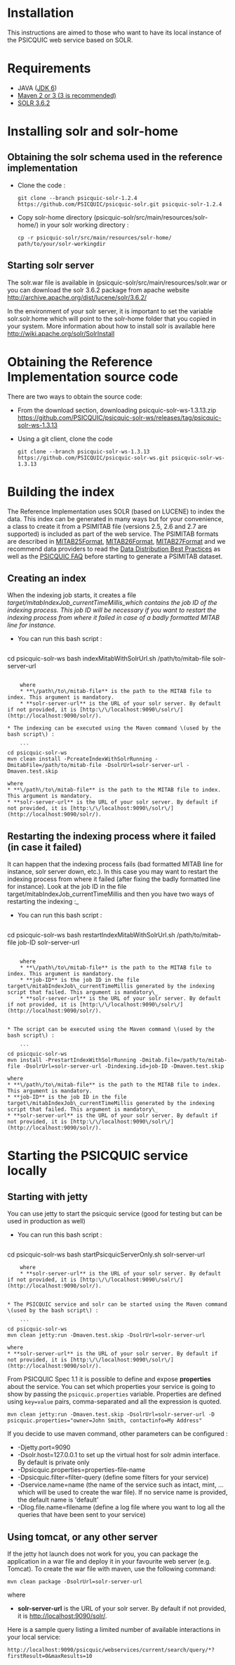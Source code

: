 # Installation

This instructions are aimed to those who want to have its local instance of the PSICQUIC web service based on SOLR.

# Requirements

* JAVA \([JDK 6](http://java.sun.com/javase/downloads/index.jsp)\)
* [Maven 2 or 3 \(3 is recommended\)](http://maven.apache.org)
* [SOLR 3.6.2](http://archive.apache.org/dist/lucene/solr/3.6.2/)

# Installing solr and solr-home

## Obtaining the solr schema used in the reference implementation

* Clone the code :

    `git clone --branch psicquic-solr-1.2.4 https://github.com/PSICQUIC/psicquic-solr.git psicquic-solr-1.2.4`

* Copy solr-home directory \(psicquic-solr\/src\/main\/resources\/solr-home\/\) in your solr working directory :

    `cp -r psicquic-solr/src/main/resources/solr-home/ path/to/your/solr-workingdir`

## Starting solr server

The solr.war file is available in \(psicquic-solr\/src\/main\/resources\/solr.war or you can download the solr 3.6.2 package from apache website [http:\/\/archive.apache.org\/dist\/lucene\/solr\/3.6.2\/](http://archive.apache.org/dist/lucene/solr/3.6.2/)

In the environment of your solr server, it is important to set the variable solr.solr.home which will point to the solr-home folder that you copied in your system. More information about how to install solr is available here [http:\/\/wiki.apache.org\/solr\/SolrInstall](http://wiki.apache.org/solr/SolrInstall)

# Obtaining the Reference Implementation source code

There are two ways to obtain the source code:

* From the download section, downloading psicquic-solr-ws-1.3.13.zip [https:\/\/github.com\/PSICQUIC\/psicquic-solr-ws\/releases\/tag\/psicquic-solr-ws-1.3.13](https://github.com/PSICQUIC/psicquic-solr-ws/releases/tag/psicquic-solr-ws-1.3.13)

* Using a git client, clone the code

  `git clone --branch psicquic-solr-ws-1.3.13 https://github.com/PSICQUIC/psicquic-solr-ws.git psicquic-solr-ws-1.3.13`


# Building the index

The Reference Implementation uses SOLR \(based on LUCENE\) to index the data. This index can be generated in many ways but for your convenience, a class to create it from a PSIMITAB file \(versions 2.5, 2.6 and 2.7 are supported\) is included as part of the web service. The PSIMITAB formats are described in [MITAB25Format](MITAB25Format.md), [MITAB26Format](MITAB26Format.md), [MITAB27Format](MITAB27Format.md) and we recommend data providers to read the [Data Distribution Best Practices](DataDistributionBestPractices.md) as well as the [PSICQUIC FAQ](Faq.md) before starting to generate a PSIMITAB dataset.

## Creating an index

When the indexing job starts, it creates a file _target\/mitabIndexJob\_currentTimeMillis\_which contains the job ID of the indexing process. This job ID will be necessary if you want to restart the indexing process from where it failed in case of a badly formatted MITAB line for instance._

* You can run this bash script :

    ```
cd psicquic-solr-ws
bash indexMitabWithSolrUrl.sh /path/to/mitab-file solr-server-url
```

    where
    * **\/path\/to\/mitab-file** is the path to the MITAB file to index. This argument is mandatory.
    * **solr-server-url** is the URL of your solr server. By default if not provided, it is [http:\/\/localhost:9090\/solr\/](http://localhost:9090/solr/).

* The indexing can be executed using the Maven command \(used by the bash script\) :

    ```
cd psicquic-solr-ws
mvn clean install -PcreateIndexWithSolrRunning -DmitabFile=/path/to/mitab-file -DsolrUrl=solr-server-url -Dmaven.test.skip
```

    where
    * **\/path\/to\/mitab-file** is the path to the MITAB file to index. This argument is mandatory.
    * **solr-server-url** is the URL of your solr server. By default if not provided, it is [http:\/\/localhost:9090\/solr\/](http://localhost:9090/solr/).

## Restarting the indexing process where it failed \(in case it failed\)

It can happen that the indexing process fails \(bad formatted MITAB line for instance, solr server down, etc.\). In this case you may want to restart the indexing process from where it failed \(after fixing the badly formatted line for instance\). Look at the job ID in the file target\/mitabIndexJob\_currentTimeMillis and then you have two ways of restarting the indexing :\_

* You can run this bash script :

    ```
cd psicquic-solr-ws
bash restartIndexMitabWithSolrUrl.sh /path/to/mitab-file job-ID solr-server-url
```

    where
    * **\/path\/to\/mitab-file** is the path to the MITAB file to index. This argument is mandatory.
    * **job-ID** is the job ID in the file target\/mitabIndexJob\_currentTimeMillis generated by the indexing script that failed. This argument is mandatory\_
    * **solr-server-url** is the URL of your solr server. By default if not provided, it is [http:\/\/localhost:9090\/solr\/](http://localhost:9090/solr/).


* The script can be executed using the Maven command \(used by the bash script\) :

    ```
cd psicquic-solr-ws
mvn install -PrestartIndexWithSolrRunning -Dmitab.file=/path/to/mitab-file -DsolrUrl=solr-server-url -Dindexing.id=job-ID -Dmaven.test.skip
```

    where
    * **\/path\/to\/mitab-file** is the path to the MITAB file to index. This argument is mandatory.
    * **job-ID** is the job ID in the file target\/mitabIndexJob\_currentTimeMillis generated by the indexing script that failed. This argument is mandatory\_
    * **solr-server-url** is the URL of your solr server. By default if not provided, it is [http:\/\/localhost:9090\/solr\/](http://localhost:9090/solr/).

# Starting the PSICQUIC service locally

## Starting with jetty

You can use jetty to start the psicquic service \(good for testing but can be used in production as well\)

* You can run this bash script :

    ```
cd psicquic-solr-ws
bash startPsicquicServerOnly.sh solr-server-url
```
    where
    * **solr-server-url** is the URL of your solr server. By default if not provided, it is [http:\/\/localhost:9090\/solr\/](http://localhost:9090/solr/).


* The PSICQUIC service and solr can be started using the Maven command \(used by the bash script\) :

    ```
cd psicquic-solr-ws
mvn clean jetty:run -Dmaven.test.skip -DsolrUrl=solr-server-url
```

    where
    * **solr-server-url** is the URL of your solr server. By default if not provided, it is [http:\/\/localhost:9090\/solr\/](http://localhost:9090/solr/).

From PSICQUIC Spec 1.1 it is possible to define and expose **properties** about the service. You can set which properties your service is going to show by passing the `psicquic.properties` variable. Properties are defined using `key=value` pairs, comma-separated and all the expression is quoted.

```
mvn clean jetty:run -Dmaven.test.skip -DsolrUrl=solr-server-url -D psicquic.properties="owner=John Smith, contactinfo=My Address"
```

If you decide to use maven command, other parameters can be configured :

* -Djetty.port=9090
* -Dsolr.host=127.0.0.1 to set up the virtual host for solr admin interface. By default is private only
* -Dpsicquic.properties=properties-file-name
* -Dpsicquic.filter=filter-query \(define some filters for your service\)
* -Dservice.name=name \(the name of the service such as intact, mint, ... which will be used to create the war file\). If no service name is provided, the default name is 'default'
* -Dlog.file.name=filename \(define a log file where you want to log all the queries that have been sent to your service\)

## Using tomcat, or any other server

If the jetty hot launch does not work for you, you can package the application in a war file and deploy it in your favourite web server \(e.g. Tomcat\).
To create the war file with maven, use the following command:

```
mvn clean package -DsolrUrl=solr-server-url
```

where

* **solr-server-url** is the URL of your solr server. By default if not provided, it is [http:\/\/localhost:9090\/solr\/](http://localhost:9090/solr/).

Here is a sample query listing a limited number of available interactions in  your local service:

```
http://localhost:9090/psicquic/webservices/current/search/query/*?firstResult=0&maxResults=10
```

